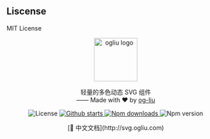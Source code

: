## Liscense

MIT License

<p align="center">
    <img width="100" src="https://s3.ax1x.com/2020/11/18/DmAfEt.gif" alt="ogliu logo">
</p>
<div align="center">
  <p align="center">轻量的多色动态 SVG 组件<br>
  —— Made with ❤️ by <a href="https://github.com/og-liu">og-liu</a></p>
  <p align="center">
    <img src="https://img.shields.io/github/license/og-liu/svg-vuejs" alt="License">
    <a href="https://github.com/og-liu/svg-vuejs/stargazers">
        <img src="https://img.shields.io/github/stars/og-liu/svg-vuejs" alt="Github starts">
    </a>
    <a href="https://www.npmjs.com/package/svg-vuejs">
      <img src="https://img.shields.io/npm/dt/svg-vuejs" alt="Npm downloads">
    </a>
    <img src="https://img.shields.io/npm/v/svg-vuejs" alt="Npm version">
  </p>
</div>


<p align="center">
  [📙 中文文档](http://svg.ogliu.com)
</p>

